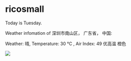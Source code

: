 # ricosmall

Today is Tuesday.

Weather infomation of 深圳市南山区， 广东省， 中国: 

Weather: 晴, Temperature: 30 ℃ , Air Index: 49 优高温 橙色

<img src="https://github-readme-stats.vercel.app/api?username=ricosmall&show_icons=true" />
